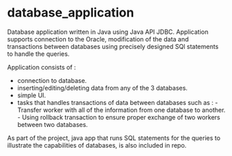 # database_application
Database application written in Java using Java API JDBC. Application supports connection to the Oracle, modification of the data and transactions between databases using precisely designed SQl statements to handle the queries.

Application consists of : 
- connection to database. 
- inserting/editing/deleting data from any of the 3 databases.
- simple UI.
- tasks that handles transactions of data between databases such as :
          - Transfer worker with all of the information from one database to another. 
          - Using rollback transaction to ensure proper exchange of two workers between two databases. 

As part of the project, java app that runs SQL statements for the queries to illustrate the capabilities of databases, is also included in repo.


